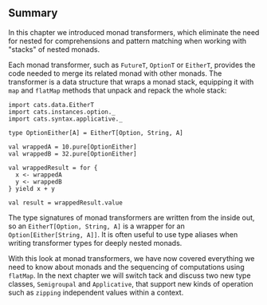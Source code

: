## Summary

In this chapter we introduced monad transformers,
which eliminate the need for nested for comprehensions and pattern matching
when working with "stacks" of nested monads.

Each monad transformer, such as `FutureT`, `OptionT` or `EitherT`,
provides the code needed to merge its related monad with other monads.
The transformer is a data structure that wraps a monad stack,
equipping it with `map` and `flatMap` methods
that unpack and repack the whole stack:

```tut:book:silent
import cats.data.EitherT
import cats.instances.option._
import cats.syntax.applicative._

type OptionEither[A] = EitherT[Option, String, A]
```

```tut:book
val wrappedA = 10.pure[OptionEither]
val wrappedB = 32.pure[OptionEither]

val wrappedResult = for {
  x <- wrappedA
  y <- wrappedB
} yield x + y

val result = wrappedResult.value
```

The type signatures of monad transformers are written from the inside out,
so an `EitherT[Option, String, A]` is a wrapper for an `Option[Either[String, A]]`.
It is often useful to use type aliases
when writing transformer types for deeply nested monads.

With this look at monad transformers,
we have now covered everything we need to know about monads
and the sequencing of computations using `flatMap`.
In the next chapter we will switch tack
and discuss two new type classes, `Semigroupal` and `Applicative`,
that support new kinds of operation such as `zipping`
independent values within a context.

